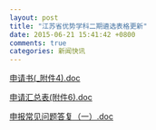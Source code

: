 ```yaml
---
layout: post
title: "江苏省优势学科二期遴选表格更新"
date: 2015-06-21 15:41:42 +0800
comments: true
categories: 新闻快讯 
---
```


[申请书(_附件4).doc](http://985.nju.edu.cn/ewebeditor/UploadFile/201431215044141.doc)

[申请汇总表(附件6).doc](http://985.nju.edu.cn/ewebeditor/UploadFile/201431215057619.doc)

[申报常见问题答复（一）.doc](http://985.nju.edu.cn/ewebeditor/UploadFile/201431215112443.doc)
